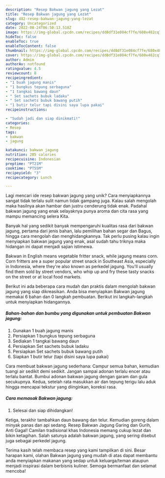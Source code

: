 ```yaml
---
description: "Resep Bakwan jagung yang Lezat"
title: "Resep Bakwan jagung yang Lezat"
slug: 482-resep-bakwan-jagung-yang-lezat
category: Uncategorized
date: 2022-08-24T06:50:13.518Z
image: https://img-global.cpcdn.com/recipes/dd8df31e084cf7fe/680x482cq70/bakwan-jagung-foto-resep-utama.jpg
hideToc: false
enableToc: true
enableTocContent: false
thumbnail: https://img-global.cpcdn.com/recipes/dd8df31e084cf7fe/680x482cq70/bakwan-jagung-foto-resep-utama.jpg
cover: https://img-global.cpcdn.com/recipes/dd8df31e084cf7fe/680x482cq70/bakwan-jagung-foto-resep-utama.jpg
author: Admin
authorAv: notfound
ratingvalue: 4.5
reviewcount: 8
recipeingredient:
- "1 buah jagung manis"
- "1 bungkus tepung serbaguna"
- "1 tangkai bawang daun"
- " Set sachets bubuk ladaku"
- " Set sachets bubuk bawang putih"
- "1 butir telur tapi disini saya lupa pakai"
recipeinstructions:

- "Sudah jadi dan siap dinikmati!"
categories:
- Resep
tags:
- bakwan
- jagung

katakunci: bakwan jagung 
nutrition: 285 calories
recipecuisine: Indonesian
preptime: "PT21M"
cooktime: "PT55M"
recipeyield: "3"
recipecategory: Lunch

---
```





Lagi mencari ide resep bakwan jagung yang unik? Cara menyiapkannya sangat tidak terlalu sulit namun tidak gampang juga. Kalau salah mengolah maka hasilnya akan hambar dan justru cenderung tidak enak. Padahal bakwan jagung yang enak selayaknya punya aroma dan cita rasa yang mampu memancing selera Kita.





Banyak hal yang sedikit banyak mempengaruhi kualitas rasa dari bakwan jagung, pertama dari jenis bahan, lalu pemilihan bahan segar dan Bagus, hingga cara mengolah dan menghidangkannya. Tak perlu pusing kalau ingin menyiapkan bakwan jagung yang enak,      asal sudah tahu triknya maka hidangan ini dapat menjadi sajian istimewa.














Bakwan in English means vegetable fritter snack, while jagung means corn. Corn fritters are a super popular street snack in Southeast Asia, especially in Indonesia, where they&#39;re also known as perkedel jagung. You&#39;ll usually find them sold by street vendors, who whip up and fry these tasty snacks on the street or at local food markets.






Berikut ini ada beberapa cara mudah dan praktis dalam mengolah bakwan jagung yang siap dikreasikan. Anda bisa menyiapkan Bakwan jagung memakai 6 bahan dan 0 langkah pembuatan. Berikut ini langkah-langkah untuk menyiapkan hidangannya.

<!--inarticleads1-->

##### Bahan-bahan dan bumbu yang digunakan untuk pembuatan Bakwan jagung:

1. Gunakan 1 buah jagung manis
1. Persiapkan 1 bungkus tepung serbaguna
1. Sediakan 1 tangkai bawang daun
1. Persiapkan  Set sachets bubuk ladaku
1. Persiapkan  Set sachets bubuk bawang putih
1. Siapkan 1 butir telur (tapi disini saya lupa pakai)


Cara membuat bakwan jagung sederhana: Campur semua bahan, kemudian tuangi air sedikit demi sedikit. Jangan sampai adonan terlalu encer atau terlalu bantat. Bumbui adonan bakwan jagung dengan garam dan gula secukupnya. Kedua, setelah rata masukkan air dan tepung terigu lalu aduk hingga mencapai tekstur yang diinginkan, koreksi rasa. 

<!--inarticleads2-->

##### Cara memasak Bakwan jagung:


1. Selesai dan siap dihidangkan!

Ketiga, terakhir tambahkan daun bawang dan telur. Kemudian goreng dalam minyak panas dan api sedang. Resep Bakwan Jagung Garing dan Gurih, Anti Gagal! Camilan tradisional khas Indonesia memang cukup lezat dan bikin ketagihan. Salah satunya adalah bakwan jagung, yang sering disebut juga sebagai perkedel jagung. 

Terima kasih telah membaca resep yang kami tampilkan di sini. Besar harapan kami, olahan Bakwan jagung yang mudah di atas dapat membantu anda menyiapkan makanan yang sedap untuk keluarga/teman ataupun menjadi inspirasi dalam berbisnis kuliner. Semoga bermanfaat dan selamat mencoba!
